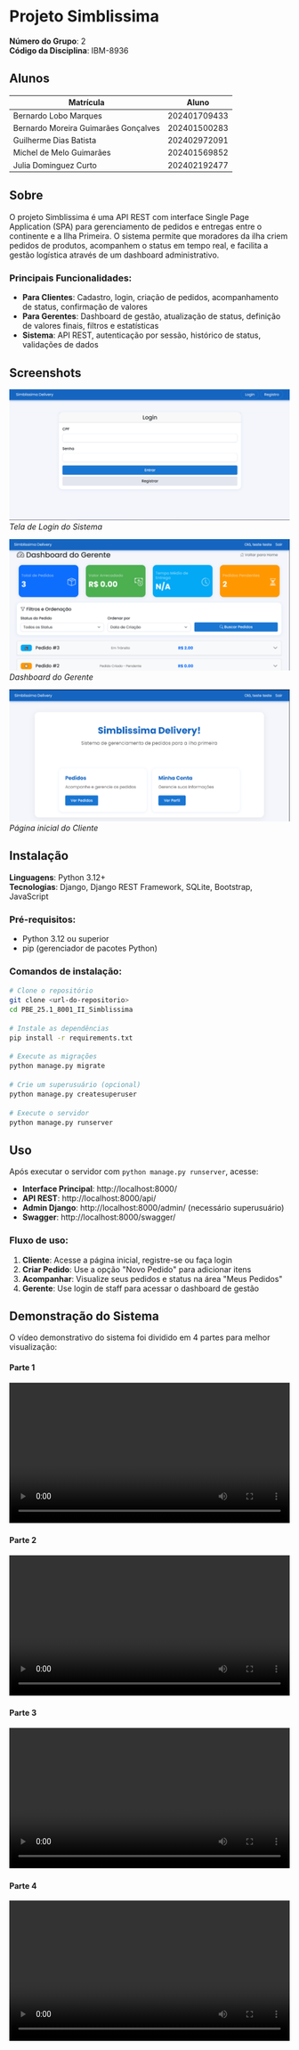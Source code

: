 # Projeto Simblissima

**Número do Grupo**: 2<br>
**Código da Disciplina**: IBM-8936<br>

## Alunos
|Matrícula | Aluno |
| -- | -- |
| Bernardo Lobo Marques  |  202401709433  |
| Bernardo Moreira Guimarães Gonçalves  |  202401500283 |
| Guilherme Dias Batista | 202402972091 |
| Michel de Melo Guimarães | 202401569852 |
| Julia Dominguez Curto |  202402192477 |


## Sobre 
O projeto Simblissima é uma API REST com interface Single Page Application (SPA) para gerenciamento de pedidos e entregas entre o continente e a Ilha Primeira. O sistema permite que moradores da ilha criem pedidos de produtos, acompanhem o status em tempo real, e facilita a gestão logística através de um dashboard administrativo.

### Principais Funcionalidades:
- **Para Clientes**: Cadastro, login, criação de pedidos, acompanhamento de status, confirmação de valores
- **Para Gerentes**: Dashboard de gestão, atualização de status, definição de valores finais, filtros e estatísticas
- **Sistema**: API REST, autenticação por sessão, histórico de status, validações de dados

## Screenshots
[![Login](assets/images/login.png)](assets/images/login.png)
*Tela de Login do Sistema*

[![Dashboard](assets/images/dashboard.png)](assets/images/dashboard.png)
*Dashboard do Gerente*

[![Home User](assets/images/homeuser.png)](assets/images/homeuser.png)
*Página inicial do Cliente*

## Instalação 
**Linguagens**: Python 3.12+<br>
**Tecnologias**: Django, Django REST Framework, SQLite, Bootstrap, JavaScript<br>

### Pré-requisitos:
- Python 3.12 ou superior
- pip (gerenciador de pacotes Python)

### Comandos de instalação:
```bash
# Clone o repositório
git clone <url-do-repositorio>
cd PBE_25.1_8001_II_Simblissima

# Instale as dependências
pip install -r requirements.txt

# Execute as migrações
python manage.py migrate

# Crie um superusuário (opcional)
python manage.py createsuperuser

# Execute o servidor
python manage.py runserver
```

## Uso 
Após executar o servidor com `python manage.py runserver`, acesse:

- **Interface Principal**: http://localhost:8000/
- **API REST**: http://localhost:8000/api/
- **Admin Django**: http://localhost:8000/admin/ (necessário superusuário)
- **Swagger**: http://localhost:8000/swagger/

### Fluxo de uso:
1. **Cliente**: Acesse a página inicial, registre-se ou faça login
2. **Criar Pedido**: Use a opção "Novo Pedido" para adicionar itens
3. **Acompanhar**: Visualize seus pedidos e status na área "Meus Pedidos"
4. **Gerente**: Use login de staff para acessar o dashboard de gestão


## Demonstração do Sistema
O vídeo demonstrativo do sistema foi dividido em 4 partes para melhor visualização:

#### Parte 1 
<video width="100%" controls>
  <source src="assets/videos/part1(split-video.com).mp4" type="video/mp4">
  Seu navegador não suporta a tag de vídeo.
</video>

#### Parte 2 
<video width="100%" controls>
  <source src="assets/videos/part2(split-video.com).mp4" type="video/mp4">
  Seu navegador não suporta a tag de vídeo.
</video>

#### Parte 3 
<video width="100%" controls>
  <source src="assets/videos/part3(split-video.com).mp4" type="video/mp4">
  Seu navegador não suporta a tag de vídeo.
</video>

#### Parte 4 
<video width="100%" controls>
  <source src="assets/videos/part4(split-video.com).mp4" type="video/mp4">
  Seu navegador não suporta a tag de vídeo.
</video>



